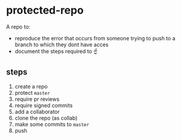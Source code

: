 # protected-repo
A repo to: 
  * reproduce the error that occurs from someone trying to push to a branch to which they dont have acces
  * document the steps required to :point_up:

## steps
1. create a repo
1. protect `master`
  1. require pr reviews
  1. require signed commits
1. add a collaborator
1. clone the repo (as collab)
1. make some commits to `master`
1. push
